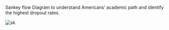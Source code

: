Sankey flow Diagram to understand Americans’ academic path and identify the highest dropout rates.

![sk](https://user-images.githubusercontent.com/69952860/97806947-1a480b80-1c2c-11eb-85da-807d0041122b.jpg)
